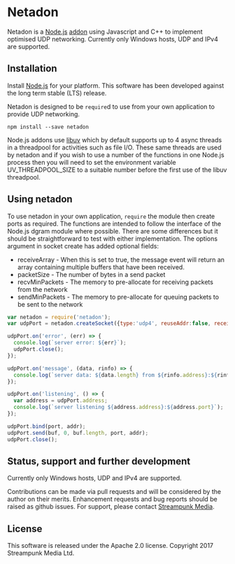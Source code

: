 # Netadon

Netadon is a [Node.js](http://nodejs.org/) [addon](http://nodejs.org/api/addons.html) using Javascript and C++ to implement optimised UDP networking.
Currently only Windows hosts, UDP and IPv4 are supported.

## Installation

Install [Node.js](http://nodejs.org/) for your platform. This software has been developed against the long term stable (LTS) release.

Netadon is designed to be `require`d to use from your own application to provide UDP networking.

    npm install --save netadon

Node.js addons use [libuv](http://libuv.org/) which by default supports up to 4 async threads in a threadpool for activities such as file I/O. These same threads are used by netadon and if you wish to use a number of the functions in one Node.js process then you will need to set the environment variable UV_THREADPOOL_SIZE to a suitable number before the first use of the libuv threadpool.

## Using netadon

To use netadon in your own application, `require` the module then create ports as required.
The functions are intended to follow the interface of the Node.js dgram module where possible.  There are some differences but it should be straightforward to test with either implementation.
The options argument in socket create has added optional fields:
- receiveArray - When this is set to true, the message event will return an array containing multiple buffers that have been received.
- packetSize - The number of bytes in a send packet
- recvMinPackets - The memory to pre-allocate for receiving packets from the network
- sendMinPackets - The memory to pre-allocate for queuing packets to be sent to the network

```javascript
var netadon = require('netadon');
var udpPort = netadon.createSocket({type:'udp4', reuseAddr:false, receiveArray:false, packetSize:1500, recvMinPackets:16384, sendMinPackets:16384);

udpPort.on('error', (err) => {
  console.log(`server error: ${err}`);
  udpPort.close();
});

udpPort.on('message', (data, rinfo) => {
  console.log(`server data: ${data.length} from ${rinfo.address}:${rinfo.port}`);
});

udpPort.on('listening', () => {
  var address = udpPort.address;
  console.log(`server listening ${address.address}:${address.port}`);
});

udpPort.bind(port, addr);
udpPort.send(buf, 0, buf.length, port, addr);
udpPort.close();
```
## Status, support and further development

Currently only Windows hosts, UDP and IPv4 are supported.

Contributions can be made via pull requests and will be considered by the author on their merits. Enhancement requests and bug reports should be raised as github issues. For support, please contact [Streampunk Media](http://www.streampunk.media/).

## License

This software is released under the Apache 2.0 license. Copyright 2017 Streampunk Media Ltd.
